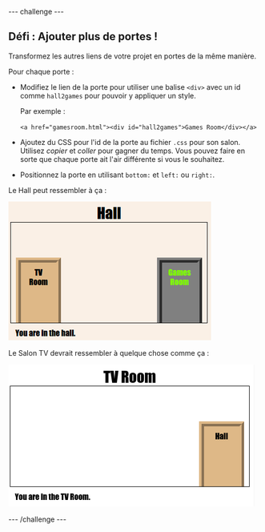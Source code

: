 --- challenge ---
## Défi : Ajouter plus de portes !

Transformez les autres liens de votre projet en portes de la même manière. 

Pour chaque porte :

+ Modifiez le lien de la porte pour utiliser une balise `<div>` avec un id comme `hall2games` pour pouvoir y appliquer un style. 

	Par exemple : 

	`<a href="gamesroom.html"><div id="hall2games">Games Room</div></a>`

+ Ajoutez du CSS pour l'id de la porte au fichier `.css` pour son salon. Utilisez _copier_ et _coller_ pour gagner du temps. Vous pouvez faire en sorte que chaque porte ait l'air différente si vous le souhaitez. 

+ Positionnez la porte en utilisant `bottom:` et `left:` ou `right:`.

Le Hall peut ressembler à ça :

![screenshot](images/rooms-hall-doors.png)

Le Salon TV devrait ressembler à quelque chose comme ça :

![screenshot](images/rooms-tvroom-door.png)	



--- /challenge ---